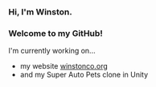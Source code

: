 ### Hi, I'm Winston.
### Welcome to my GitHub!

I'm currently working on...
- my website [winstonco.org](http://www.winstonco.org/)
- and my Super Auto Pets clone in Unity

<!--
**winstonco/winstonco** is a ✨ _special_ ✨ repository because its `README.md` (this file) appears on your GitHub profile.

Here are some ideas to get you started:

- 🔭 I’m currently working on ...
- 🌱 I’m currently learning ...
- 👯 I’m looking to collaborate on ...
- 🤔 I’m looking for help with ...
- 💬 Ask me about ...
- 📫 How to reach me: ...
- 😄 Pronouns: ...
- ⚡ Fun fact: ...
-->
